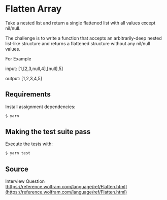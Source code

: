 # Flatten Array

Take a nested list and return a single flattened list with all values except nil/null.

The challenge is to write a function that accepts an arbitrarily-deep nested list-like structure and returns a flattened structure without any nil/null values.

For Example

input: [1,[2,3,null,4],[null],5]

output: [1,2,3,4,5]

## Requirements

Install assignment dependencies:

```bash
$ yarn
```

## Making the test suite pass

Execute the tests with:

```bash
$ yarn test
```

## Source

Interview Question [https://reference.wolfram.com/language/ref/Flatten.html](https://reference.wolfram.com/language/ref/Flatten.html)
